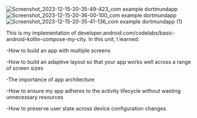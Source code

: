 




![Screenshot_2023-12-15-20-35-49-423_com example dortmundapp](https://github.com/Laurax64/Dortmund-App/assets/56238822/94205dfb-3507-4b08-8723-a134a5b15fbf)
![Screenshot_2023-12-15-20-36-00-100_com example dortmundapp](https://github.com/Laurax64/Dortmund-App/assets/56238822/e3838e9e-c007-4093-a88c-ab4dd7c01765)
![Screenshot_2023-12-15-20-35-41-136_com example dortmundapp (1)](https://github.com/Laurax64/Dortmund-App/assets/56238822/111a0523-f535-4a07-b610-8546393e8429)

This is my implementation of developer.android.com/codelabs/basic-android-kotlin-compose-my-city.
In this unit, I learned:


-How to build an app with multiple screens

-How to build an adaptive layout so that your app works well across a range of screen sizes

-The importance of app architecture

-How to ensure my app adheres to the activity lifecycle without wasting unnecessary resources

-How to preserve user state across device configuration changes
